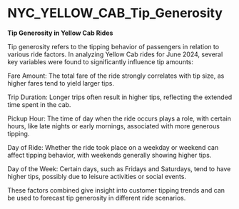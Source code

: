 # NYC_YELLOW_CAB_Tip_Generosity
**Tip Generosity in Yellow Cab Rides**

Tip generosity refers to the tipping behavior of passengers in relation to various ride factors. 
In analyzing Yellow Cab rides for June 2024, 
several key variables were found to significantly influence tip amounts:

  Fare Amount: The total fare of the ride strongly correlates with tip size, as higher fares tend to yield larger tips.
  
  Trip Duration: Longer trips often result in higher tips, reflecting the extended time spent in the cab.
  
  Pickup Hour: The time of day when the ride occurs plays a role, with certain hours, like late nights or early mornings, associated with more generous tipping.
  
  Day of Ride: Whether the ride took place on a weekday or weekend can affect tipping behavior, with weekends generally showing higher tips.
  
  Day of the Week: Certain days, such as Fridays and Saturdays, tend to have higher tips, possibly due to leisure activities or social events.

These factors combined give insight into customer tipping trends and can be used to forecast tip generosity in different ride scenarios.
